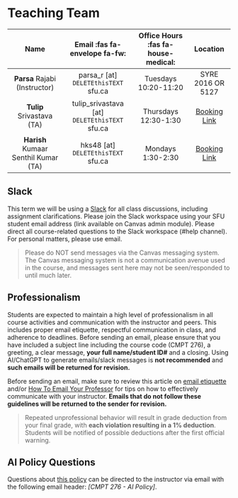 # Teaching Team


|               **Name**               |       **Email** :fas fa-envelope fa-fw:       | **Office Hours**     :fas fa-house-medical: |                                 **Location**                                 |
| :----------------------------------: | :-------------------------------------------: | :-----------------------------------------: | :--------------------------------------------------------------------------: |
|    **Parsa** Rajabi (Instructor)     |     parsa_r [at] `DELETEthisTEXT` sfu.ca      |            Tuesdays 10:20-11:20             |                              SYRE 2016 OR 5127                               |
|      **Tulip** Srivastava (TA)       | tulip_srivastava [at] `DELETEthisTEXT` sfu.ca |            Thursdays 12:30-1:30             | [Booking Link](https://calendly.com/tulip_srivastava-sfu/tulip-office-hours) |
| **Harish** Kumaar Senthil Kumar (TA) |      hks48 [at] `DELETEthisTEXT` sfu.ca       |              Mondays 1:30-2:30              | [Booking Link](https://calendly.com/harishkumaar161/harish-s-office-hours-1) |

## Slack

This term we will be using a [Slack](https://cmpt276-spring2025.slack.com) for all class discussions, including assignment clarifications. Please join the Slack workspace using your SFU student email address (link available on Canvas admin module). Please direct all course-related questions to the Slack workspace (#help channel). For personal matters, please use email. 

> Please do NOT send messages via the Canvas messaging system. The Canvas messaging system is not a communication avenue used in the course, and messages sent here may not be seen/responded to until much later.

## Professionalism 

Students are expected to maintain a high level of professionalism in all course activities and communication with the instructor and peers. This includes proper email etiquette, respectful communication in class, and adherence to deadlines. Before sending an email, please ensure that you have included a subject line including the course code (CMPT 276), a greeting, a clear message, **your full name/student ID#** and a closing. Using AI/ChatGPT to generate emails/slack messages is **not recommended** and **such emails will be returned for revision.**

Before sending an email, make sure to review this article on [email etiquette](email-etiquette.md) and/or [How To Email Your Professor](https://personal.math.ubc.ca/~ilaba/teaching/email.html) for tips on how to effectively communicate with your instructor. **Emails that do not follow these guidelines will be returned to the sender for revision.**

> Repeated unprofessional behavior will result in grade deduction from your final grade, with **each violation resulting in a 1% deduction**. Students will be notified of possible deductions after the first official warning.

## AI Policy Questions

Questions about [this policy](ai-policy) can be directed to the instructor via email with the following email header: _[CMPT 276 - AI Policy]_.

